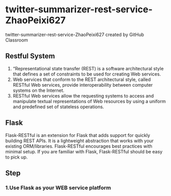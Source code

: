 # twitter-summarizer-rest-service-ZhaoPeixi627
twitter-summarizer-rest-service-ZhaoPeixi627 created by GitHub Classroom

## Restful System
1. “Representational state transfer (REST) is a software architectural style that defines a set of constraints to be used for creating Web services.
2. Web services that conform to the REST architectural style, called RESTful Web services, provide interoperability between computer systems on the Internet. 
3. RESTful Web services allow the requesting systems to access and manipulate textual representations of Web resources by using a uniform and predefined set of stateless operations. 

## Flask
Flask-RESTful is an extension for Flask that adds support for quickly building REST APIs. It is a lightweight abstraction that works with your existing ORM/libraries. Flask-RESTful encourages best practices with minimal setup. If you are familiar with Flask, Flask-RESTful should be easy to pick up.

## Step
### 1.Use Flask as your WEB service platform


